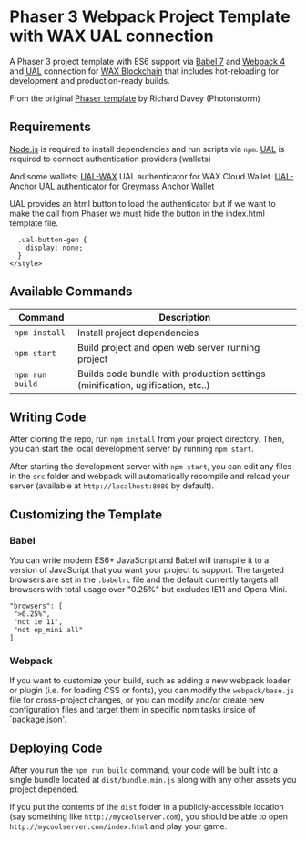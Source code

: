 # Phaser 3 Webpack Project Template with WAX UAL connection

A Phaser 3 project template with ES6 support via [Babel 7](https://babeljs.io/) and [Webpack 4](https://webpack.js.org/) and [UAL](https://github.com/EOSIO/universal-authenticator-library) connection for [WAX Blockchain](https://wax.io) that includes hot-reloading for development and production-ready builds.

From the original [Phaser template](https://github.com/photonstorm/phaser3-project-template) by Richard Davey (Photonstorm)

## Requirements

[Node.js](https://nodejs.org) is required to install dependencies and run scripts via `npm`.
[UAL](https://github.com/EOSIO/universal-authenticator-library) is required to connect authentication providers (wallets)

And some wallets:
[UAL-WAX](https://github.com/eosdac/ual-wax) UAL authenticator for WAX Cloud Wallet.
[UAL-Anchor](https://github.com/greymass/ual-anchor) UAL authenticator for Greymass Anchor Wallet

UAL provides an html button to load the authenticator but if we want to make the call from Phaser we must hide the button in the index.html template file.

```<style>
  .ual-button-gen {
    display: none;
  }
</style>
```

## Available Commands

| Command | Description |
|---------|-------------|
| `npm install` | Install project dependencies |
| `npm start` | Build project and open web server running project |
| `npm run build` | Builds code bundle with production settings (minification, uglification, etc..) |

## Writing Code

After cloning the repo, run `npm install` from your project directory. Then, you can start the local development server by running `npm start`.

After starting the development server with `npm start`, you can edit any files in the `src` folder and webpack will automatically recompile and reload your server (available at `http://localhost:8080` by default).

## Customizing the Template

### Babel

You can write modern ES6+ JavaScript and Babel will transpile it to a version of JavaScript that you want your project to support. The targeted browsers are set in the `.babelrc` file and the default currently targets all browsers with total usage over "0.25%" but excludes IE11 and Opera Mini.

 ```
"browsers": [
  ">0.25%",
  "not ie 11",
  "not op_mini all"
]
 ```

### Webpack

If you want to customize your build, such as adding a new webpack loader or plugin (i.e. for loading CSS or fonts), you can modify the `webpack/base.js` file for cross-project changes, or you can modify and/or create new configuration files and target them in specific npm tasks inside of `package.json'.

## Deploying Code

After you run the `npm run build` command, your code will be built into a single bundle located at `dist/bundle.min.js` along with any other assets you project depended. 

If you put the contents of the `dist` folder in a publicly-accessible location (say something like `http://mycoolserver.com`), you should be able to open `http://mycoolserver.com/index.html` and play your game.
